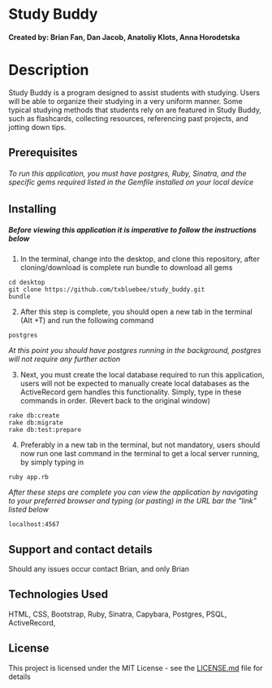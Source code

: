 # Study Buddy

#### Created by: Brian Fan, Dan Jacob, Anatoliy Klots, Anna Horodetska

# Description
Study Buddy is a program designed to assist students with studying. Users will be able to organize their studying in a very uniform manner. Some typical studying methods that students rely on are featured in Study Buddy, such as flashcards, collecting resources, referencing past projects, and jotting down tips.


## Prerequisites

###### To run this application, you must have postgres, Ruby, Sinatra, and the specific gems required listed in the Gemfile installed on your local device

## Installing

##### Before viewing this application it is imperative to follow the instructions below

 1. In the terminal, change into the desktop, and clone this repository, after cloning/download is complete run bundle to download all gems

```
cd desktop
git clone https://github.com/txbluebee/study_buddy.git
bundle
```
2. After this step is complete, you should open a new tab in the terminal (Alt +T) and run the following command

```
postgres
```
*At this point you should have postgres running in the background, postgres will not require any further action*


3. Next, you must create the local database required to run this application, users will not be expected to manually create local databases as the ActiveRecord gem handles this functionality. Simply, type in these commands in order. (Revert back to the original window)

```
rake db:create
rake db:migrate
rake db:test:prepare
```
4. Preferably in a new tab in the terminal, but not mandatory, users should now run one last command in the terminal to get a local server running, by simply typing in
```
ruby app.rb
```
*After these steps are complete you can view the application by navigating to your preferred browser and typing (or pasting) in the URL bar the "link" listed below*

```
localhost:4567
```
## Support and contact details

Should any issues occur contact Brian, and only Brian

## Technologies Used
 HTML, CSS, Bootstrap, Ruby, Sinatra, Capybara, Postgres, PSQL, ActiveRecord,

## License

This project is licensed under the MIT License - see the [LICENSE.md](LICENSE.md) file for details
